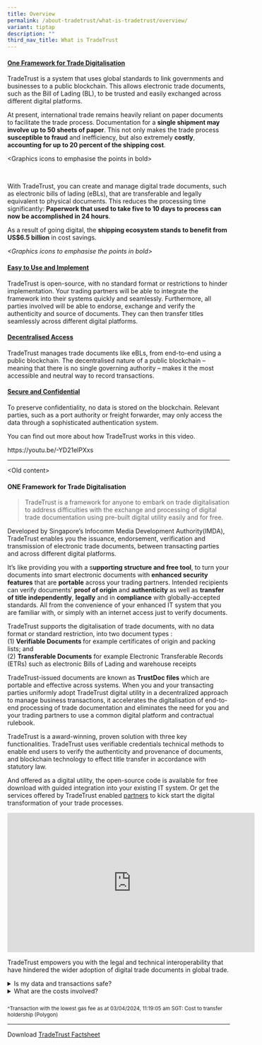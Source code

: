 ```yaml
---
title: Overview
permalink: /about-tradetrust/what-is-tradetrust/overview/
variant: tiptap
description: ""
third_nav_title: What is TradeTrust
---
```

<h4><strong><u>One Framework for Trade Digitalisation</u></strong></h4>
<p>TradeTrust is a system that uses global standards to link governments
and businesses to a public blockchain. This allows electronic trade documents,
such as the Bill of Lading (BL), to be trusted and easily exchanged across
different digital platforms.</p>
<p>At present, international trade remains heavily reliant on paper documents
to facilitate the trade process. Documentation for a <strong>single shipment may involve up to 50 sheets of paper</strong>.
This not only makes the trade process <strong>susceptible to fraud</strong> and
inefficiency, but also extremely <strong>costly</strong>, <strong>accounting for up to 20 percent of the shipping cost</strong>.&nbsp;</p>
<p>&lt;Graphics icons to emphasise the points in bold&gt;</p>
<p>&nbsp;</p>
<p>With TradeTrust, you can create and manage digital trade documents, such
as electronic bills of lading (eBLs), that are transferable and legally
equivalent to physical documents. This reduces the processing time significantly: <strong>Paperwork that used to take five to 10 days to process can now be accomplished in 24 hours</strong>.&nbsp;</p>
<p>As a result of going digital, the <strong>shipping ecosystem stands to benefit from US$6.5 billion</strong> in
cost savings.</p>
<p><em>&lt;Graphics icons to emphasise the points in bold&gt;</em>
</p>
<h4><strong><u>Easy to Use and Implement</u></strong></h4>
<p>TradeTrust is open-source, with no standard format or restrictions to
hinder implementation. Your trading partners will be able to integrate
the framework into their systems quickly and seamlessly. Furthermore, all
parties involved will be able to endorse, exchange and verify the authenticity
and source of documents. They can then transfer titles seamlessly across
different digital platforms.&nbsp;&nbsp;</p>
<h4><strong><u>Decentralised Access</u></strong></h4>
<p>TradeTrust manages trade documents like eBLs, from end-to-end using a
public blockchain. The decentralised nature of a public blockchain – meaning
that there is no single governing authority – makes it the most accessible
and neutral way to record transactions.&nbsp;</p>
<h4><strong><u>Secure and Confidential</u></strong></h4>
<p>To preserve confidentiality, no data is stored on the blockchain. Relevant
parties, such as a port authority or freight forwarder, may only access
the data through a sophisticated authentication system.&nbsp;</p>
<p>You can find out more about how TradeTrust works in this video.</p>
<p><a rel="noopener noreferrer nofollow" target="_blank">https://youtu.be/-YD21elPXxs</a>
</p>
<hr>
<p>&lt;Old content&gt;</p>
<h4>ONE Framework for Trade Digitalisation</h4>
<p></p>
<blockquote>
<p>TradeTrust is a<strong> </strong>framework<strong> </strong>for anyone
to embark on trade digitalisation to address difficulties with the exchange
and processing of digital trade documentation using pre-built digital utility
easily and for free.</p>
</blockquote>
<p>Developed by Singapore’s Infocomm Media Development Authority(IMDA), TradeTrust
enables you the issuance, endorsement, verification and transmission of
electronic trade documents, between transacting parties and across different
digital platforms.</p>
<p>It’s like providing you with a s<strong>upporting structure and free tool</strong>,
to turn your documents into smart electronic documents with <strong>enhanced security features</strong> that
are <strong>portable</strong> across your trading partners. Intended recipients
can verify documents’ <strong>proof of origin</strong> and <strong>authenticity</strong> as
well as <strong>transfer of title independently</strong>, <strong>legally</strong> and
in <strong>compliance</strong> with globally-accepted standards. All from
the convenience of your enhanced IT system that you are familiar with,
or simply with an internet access just to verify documents.</p>
<p>TradeTrust supports the digitalisation of trade documents, with no data
format or standard restriction, into two document types :
<br>(1) <strong>Verifiable Documents </strong>for example certificates of origin
and packing lists; and
<br>(2) <strong>Transferable Documents</strong> for example Electronic Transferable
Records (ETRs) such as electronic Bills of Lading and warehouse receipts</p>
<p>TradeTrust-issued documents are known as <strong>TrustDoc files</strong> which
are portable and effective across systems. When you and your transacting
parties uniformly adopt TradeTrust digital utility in a decentralized approach
to manage business transactions, it accelerates the digitalisation of end-to-end
processing of trade documentation and eliminates the need for you and your
trading partners to use a common digital platform and contractual rulebook.</p>
<p>TradeTrust is a award-winning, proven solution with three key functionalities.
TradeTrust uses verifiable credentials technical methods to enable end
users to verify the authenticity and provenance of documents, and blockchain
technology to effect title transfer in accordance with statutory law.</p>
<p>And offered as a digital utility, the open-source code is available for
free download with guided integration into your existing IT system. Or
get the services offered by TradeTrust enabled <a href="https://www.tradetrust.io/partners" rel="noopener noreferrer nofollow" target="_blank">partners</a> to kick start the
digital transformation of your trade processes.</p>
<p></p>
<p></p>
<p></p>
<p></p>
<div class="iframe-wrapper">
<iframe height="315" width="560" allowfullscreen="true" frameborder="0" src="https://www.youtube.com/embed/-YD21elPXxs?si=LxoZxvBo5JkQJvfI"></iframe>
</div>
<p></p>
<p></p>
<p>TradeTrust empowers you with the legal and technical interoperability
that have hindered the wider adoption of digital trade documents in global
trade.</p>
<p></p>
<div data-type="detailGroup" class="isomer-accordion isomer-accordion-white">
<details class="isomer-details">
<summary>Is my data and transactions safe?</summary>
<div data-type="detailsContent" class="isomer-details-content">
<p>Your data is not written into the public blockchain so as to preserves
data confidentiality. Only the title ownership is recorded on any one of
the blockchain(Ethereum, Polygon, XDC or Stability) for title documents.</p>
<p>You decide what data and data format that go into your electronic documents.
<br>You can trust the security and reliability of your transactions, as the
TradeTrust's security assessment was conducted comprehensively by a third-party
specialist - Ernst &amp; Young.</p>
</div>
</details>
<details class="isomer-details">
<summary>What are the costs involved?</summary>
<div data-type="detailsContent" class="isomer-details-content">
<p>TradeTrust is free to use for all, anyone can implement using TradeTrust
source code!
<br>Cost of Operation (gas fee):
<br>(1) Verifiable Documents - no gas fee for issuance unless you need to
issue them in batch or revoke documents.
<br>(2) Transferable Documents - gas fee varies with the role you are in the
supply chain, trade document type and blockchain network. Can be as low
as $0.01^ per transaction for transfer of holdership on Polygon. Read more
about the Costs.</p>
</div>
</details>
</div>
<h5></h5>
<p></p>
<p><sup>^Transaction with the lowest gas fee as at 03/04/2024, 11:19:05 am SGT: Cost to transfer holdership (Polygon)</sup>
</p>
<p></p>
<p></p>
<hr>
<p>Download <a href="/files/TradeTrust_Factsheet.pdf" rel="noopener noreferrer nofollow" target="_blank">TradeTrust Factsheet</a>
</p>
<p></p>